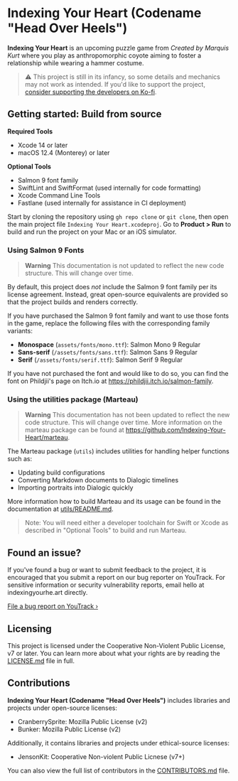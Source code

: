 # Indexing Your Heart (Codename "Head Over Heels")

**Indexing Your Heart** is an upcoming puzzle game from _Created by Marquis Kurt_
where you play as anthropomorphic coyote aiming to foster a relationship while
wearing a hammer costume.

> :warning: This project is still in its infancy, so some details and mechanics may
> not work as intended. If you'd like to support the project,
> [consider supporting the developers on Ko-fi][kofi].

[kofi]: https://ko-fi.com/marquiskurt
[gh-badge]: https://github.com/Indexing-Your-Heart/head-over-heels/actions/workflows/tests.yml/badge.svg

## Getting started: Build from source

**Required Tools**

- Xcode 14 or later
- macOS 12.4 (Monterey) or later

**Optional Tools**

- Salmon 9 font family
- SwiftLint and SwiftFormat (used internally for code formatting)
- Xcode Command Line Tools
- Fastlane (used internally for assistance in CI deployment)

Start by cloning the repository using `gh repo clone` or `git clone`, then open the
main project file `Indexing Your Heart.xcodeproj`. Go to **Product > Run** to build
and run the project on your Mac or an iOS simulator.

### Using Salmon 9 Fonts

> **Warning**
> This documentation is not updated to reflect the new code structure. This will
> change over time.

By default, this project does _not_ include the Salmon 9 font family per its license
agreement. Instead, great open-source equivalents are provided so that the project
builds and renders correctly.

If you have purchased the Salmon 9 font family and want to use those fonts in the
game, replace the following files with the corresponding family variants:

- **Monospace** (`assets/fonts/mono.ttf`): Salmon Mono 9 Regular
- **Sans-serif** (`/assets/fonts/sans.ttf`): Salmon Sans 9 Regular
- **Serif** (`/assets/fonts/serif.ttf`): Salmon Serif 9 Regular

If you have not purchased the font and would like to do so, you can find the font on
Phildjii's page on Itch.io at https://phildjii.itch.io/salmon-family.

### Using the utilities package (Marteau)

> **Warning**
> This documentation has not been updated to reflect the new code structure. This
> will change over time. More information on the marteau package can be found at
> https://github.com/Indexing-Your-Heart/marteau.

The Marteau package (`utils`) includes utilities for handling helper functions such
as:

- Updating build configurations
- Converting Markdown documents to Dialogic timelines
- Importing portraits into Dialogic quickly

More information how to build Marteau and its usage can be found in the documentation
at [utils/README.md](./utils/README.md).

> Note: You will need either a developer toolchain for Swift or Xcode as described in
> "Optional Tools" to build and run Marteau.

## Found an issue?

If you've found a bug or want to submit feedback to the project, it is encouraged
that you submit a report on our bug reporter on YouTrack. For sensitive information
or security vulnerability reports, email hello at indexingyourhe.art directly.

[File a bug report on YouTrack &rsaquo;][youtrack]

## Licensing

This project is licensed under the Cooperative Non-Violent Public License, v7 or
later. You can learn more about what your rights are by reading the
[LICENSE.md](./LICENSE.md) file in full.

## Contributions

**Indexing Your Heart (Codename "Head Over Heels")** includes libraries and projects
under open-source licenses:

- CranberrySprite: Mozilla Public License (v2)
- Bunker: Mozilla Public License (v2)

Additionally, it contains libraries and projects under ethical-source licenses:

- JensonKit: Cooperative Non-violent Public Licnese (v7+)

You can also view the full list of contributors in the
[CONTRIBUTORS.md](./CONTRIBUTORS.md) file.

[youtrack]: https://youtrack.marquiskurt.net/youtrack/newIssue?project=HOH
